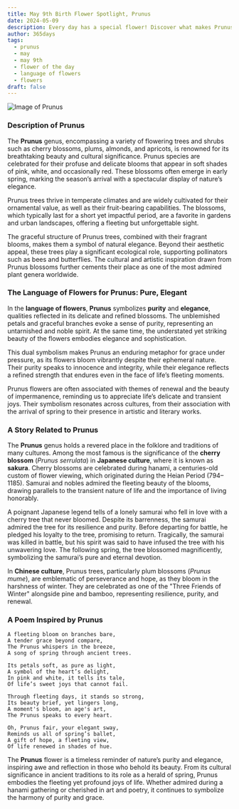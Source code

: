 ```yaml
---
title: May 9th Birth Flower Spotlight, Prunus
date: 2024-05-09
description: Every day has a special flower! Discover what makes Prunus unique as today’s birth flower and its symbolic meaning.
author: 365days
tags:
  - prunus
  - may
  - may 9th
  - flower of the day
  - language of flowers
  - flowers
draft: false
---
```


![Image of Prunus](https://cdn.pixabay.com/photo/2020/05/13/11/38/cherry-blossoms-5167156_640.jpg#center)


### Description of Prunus

The **Prunus** genus, encompassing a variety of flowering trees and shrubs such as cherry blossoms, plums, almonds, and apricots, is renowned for its breathtaking beauty and cultural significance. Prunus species are celebrated for their profuse and delicate blooms that appear in soft shades of pink, white, and occasionally red. These blossoms often emerge in early spring, marking the season’s arrival with a spectacular display of nature’s elegance.

Prunus trees thrive in temperate climates and are widely cultivated for their ornamental value, as well as their fruit-bearing capabilities. The blossoms, which typically last for a short yet impactful period, are a favorite in gardens and urban landscapes, offering a fleeting but unforgettable sight.

The graceful structure of Prunus trees, combined with their fragrant blooms, makes them a symbol of natural elegance. Beyond their aesthetic appeal, these trees play a significant ecological role, supporting pollinators such as bees and butterflies. The cultural and artistic inspiration drawn from Prunus blossoms further cements their place as one of the most admired plant genera worldwide.

### The Language of Flowers for Prunus: Pure, Elegant

In the **language of flowers**, **Prunus** symbolizes **purity** and **elegance**, qualities reflected in its delicate and refined blossoms. The unblemished petals and graceful branches evoke a sense of purity, representing an untarnished and noble spirit. At the same time, the understated yet striking beauty of the flowers embodies elegance and sophistication.

This dual symbolism makes Prunus an enduring metaphor for grace under pressure, as its flowers bloom vibrantly despite their ephemeral nature. Their purity speaks to innocence and integrity, while their elegance reflects a refined strength that endures even in the face of life’s fleeting moments.

Prunus flowers are often associated with themes of renewal and the beauty of impermanence, reminding us to appreciate life’s delicate and transient joys. Their symbolism resonates across cultures, from their association with the arrival of spring to their presence in artistic and literary works.

### A Story Related to Prunus

The **Prunus** genus holds a revered place in the folklore and traditions of many cultures. Among the most famous is the significance of the **cherry blossom** (_Prunus serrulata_) in **Japanese culture**, where it is known as **sakura**. Cherry blossoms are celebrated during hanami, a centuries-old custom of flower viewing, which originated during the Heian Period (794–1185). Samurai and nobles admired the fleeting beauty of the blooms, drawing parallels to the transient nature of life and the importance of living honorably.

A poignant Japanese legend tells of a lonely samurai who fell in love with a cherry tree that never bloomed. Despite its barrenness, the samurai admired the tree for its resilience and purity. Before departing for battle, he pledged his loyalty to the tree, promising to return. Tragically, the samurai was killed in battle, but his spirit was said to have infused the tree with his unwavering love. The following spring, the tree blossomed magnificently, symbolizing the samurai’s pure and eternal devotion.

In **Chinese culture**, Prunus trees, particularly plum blossoms (_Prunus mume_), are emblematic of perseverance and hope, as they bloom in the harshness of winter. They are celebrated as one of the "Three Friends of Winter" alongside pine and bamboo, representing resilience, purity, and renewal.

### A Poem Inspired by Prunus

```
A fleeting bloom on branches bare,  
A tender grace beyond compare,  
The Prunus whispers in the breeze,  
A song of spring through ancient trees.  

Its petals soft, as pure as light,  
A symbol of the heart’s delight,  
In pink and white, it tells its tale,  
Of life’s sweet joys that cannot fail.  

Through fleeting days, it stands so strong,  
Its beauty brief, yet lingers long,  
A moment's bloom, an age's art,  
The Prunus speaks to every heart.  

Oh, Prunus fair, your elegant sway,  
Reminds us all of spring’s ballet,  
A gift of hope, a fleeting view,  
Of life renewed in shades of hue.  
```

The **Prunus** flower is a timeless reminder of nature’s purity and elegance, inspiring awe and reflection in those who behold its beauty. From its cultural significance in ancient traditions to its role as a herald of spring, Prunus embodies the fleeting yet profound joys of life. Whether admired during a hanami gathering or cherished in art and poetry, it continues to symbolize the harmony of purity and grace.
